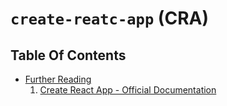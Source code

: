 # `create-reatc-app` (CRA)

## Table Of Contents
- [Further Reading]()
    1. [Create React App - Official Documentation](https://create-react-app.dev/)